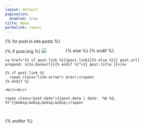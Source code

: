 ```yaml
---
layout: default
pagination:
  enabled: true
title: News
permalink: /news/
---
```

{% for post in site.posts %}
<article class="post">
  <div class="post-image" style="float:left; width:200px;">
    {% if post.img %}
    <a class="post-thumbnail" href="{{post.url | prepend: site.baseurl}}">
      <img src="{{"/assets/img/" | prepend: site.baseurl | append : post.img}}"/>
    </a>
  </div>
  {% else %}
  {% endif %}
  <div class="post-content" style="float:right;">

    <a href="{% if post.link %}{{post.link}}{% else %}{{ post.url| prepend: site.baseurl}}{% endif %}">{{ post.title }}</a>

    {% if post.link %}
      <span class="link-arrow"> &rarr;</span>
    {% endif %}

    <br/><br/>

    <span class="post-date">{{post.date | date: '%b %d, %Y'}}&nbsp;&nbsp;&nbsp;&nbsp;</span>
  </div>
</article>

<div style="clear:both;">&nbsp;</div>

{% endfor %}

  